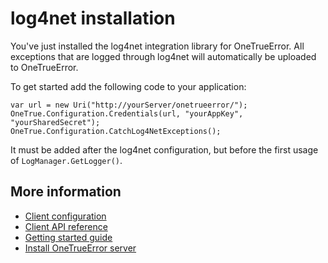 log4net installation
====================

You've just installed the log4net integration library for OneTrueError. All exceptions that are logged through log4net will automatically be uploaded to OneTrueError.

To get started add the following code to your application:

```
var url = new Uri("http://yourServer/onetrueerror/");
OneTrue.Configuration.Credentials(url, "yourAppKey", "yourSharedSecret");
OneTrue.Configuration.CatchLog4NetExceptions();
```

It must be added after the log4net configuration, but before the first usage of `LogManager.GetLogger()`.


## More information

* [Client configuration](index.md)
* [Client API reference](http://onetrueerror.com/docs/api/client/log4net/)
* [Getting started guide](../../gettingstarted.md)
* [Install OneTrueError server](http://onetrueerror.com/download/server/)
